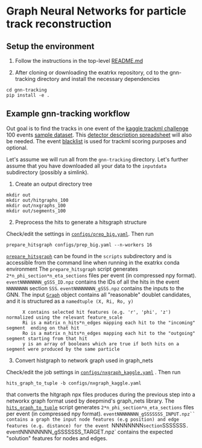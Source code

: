 # Graph Neural Networks for particle track reconstruction

## Setup the environment
1. Follow the instructions in the top-level [README.md](https://github.com/exatrkx/exatrkx-work/blob/master/README.md)

2. After cloning or downloading the exatrkx repository, cd to the gnn-tracking directory and install the necessary dependencies
```
cd gnn-tracking
pip install -e .
```

## Example gnn-tracking workflow

Out goal is to find the tracks in one event of the [kaggle trackml challenge](https://www.kaggle.com/c/trackml-particle-identification/data) 100 events [sample dataset](https://drive.google.com/open?id=1SGRIRIMDr1rpuB_m183Nvvx9uLSe8c9f).
This [detector description
spreadsheet](https://drive.google.com/open?id=18zdZUXSqhy1KIywYkpw8a81ynNRg-DFF)
will also be needed. The event
[blacklist](https://drive.google.com/file/d/16_DsM0Vk1e3UlnjWgH7FLwldiEM3Nu_f/view?usp=sharing)
is used for trackml scoring purposes and optional.

Let's assume we will run all from the `gnn-tracking` directory. Let's further assume that you have downloaded all your data to the `inputdata` subdirectory (possibly a simlink).

1. Create an output directory tree
```
mkdir out
mkdir out/hitgraphs_100
mkdir out/nxgraphs_100
mkdir out/segments_100
```
2. Preprocess the hits to generate a hitsgraph structure

Check/edit the settings in
[`configs/prep_big.yaml`](configs/prep_big.yaml). Then run

```
prepare_hitsgraph configs/prep_big.yaml --n-workers 16
```
[`prepare_hitsgraph`](scripts/prepare_hitsgraph) can be found in the `scripts` subdirectory and is accessible from the command line when running in the exatrkx conda environment
The `prepare_hitsgraph` script generates
`2*n_phi_section*n_eta_sections` files per event (in compressed npy
format).
`eventNNNNNNNN_gSSS_ID.npz` contains the IDs of all the hits in
the event `NNNNNNNN` section `SSS`.
`eventNNNNNNNN_gSSS.npz` contains the
inputs to the GNN. The input [`Graph`](heptrkx/datasets/graph.py) object contains all "reasonable" doublet
candidates, and it is structured as a `namedtuple (X, Ri, Ro, y)`
```
      X contains selected hit features (e.g. 'r', 'phi', 'z') normalized using the relevant feature_scale
      Ri is a matrix n_hits*n_edges mapping each hit to the "incoming" segment  ending on that hit
      Ro is a matrix n_hits*n_edges mapping each hit to the "outgoing" segment starting from that hit
      y is an array of booleans which are true if both hits on a segment were produced by the same particle
```

3. Convert histgraph to network graph used in graph_nets

Check/edit the job settings in
[`configs/nxgraph_kaggle.yaml`](configs/nxgraph_kaggle.yaml) . Then run

```
hits_graph_to_tuple -b configs/nxgraph_kaggle.yaml
```
that converts the hitgraph npx files produces during the previous step
into a networkx graph format used by deepmind's graph_nets library.
The [`hits_graph_to_tuple`](scripts/hits_graph_to_tuple) script generates
`2*n_phi_section*n_eta_sections` files per event (in compressed npy
format).
`eventNNNNNNNN_gSSSSSSS_INPUT.npz`` contains a graph the input node features
(e.g position) and edge features (e.g. distance) for the event `NNNNNNNN` section `SSSSSSS`.
`eventNNNNNNNN_gSSSSSSS_TARGET.npz` contains the expected "solution"
features for nodes and edges.

